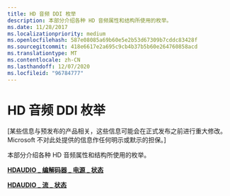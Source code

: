 ```yaml
---
title: HD 音频 DDI 枚举
description: 本部分介绍各种 HD 音频属性和结构所使用的枚举。
ms.date: 11/28/2017
ms.localizationpriority: medium
ms.openlocfilehash: 587e08085a69b60e5e2b53d67309b7cddc83428f
ms.sourcegitcommit: 418e6617e2a695c9cb4b37b5b60e264760858acd
ms.translationtype: MT
ms.contentlocale: zh-CN
ms.lasthandoff: 12/07/2020
ms.locfileid: "96784777"
---
```

# <a name="hd-audio-ddi-enumerations"></a>HD 音频 DDI 枚举


\[某些信息与预发布的产品相关，这些信息可能会在正式发布之前进行重大修改。 Microsoft 不对此处提供的信息作任何明示或默示的担保。\]

本部分介绍各种 HD 音频属性和结构所使用的枚举。

[**HDAUDIO \_ 编解码器 \_ 电源 \_ 状态**](/windows-hardware/drivers/ddi/hdaudio/ne-hdaudio-_hdaudio_codec_power_state)

[**HDAUDIO \_ 流 \_ 状态**](/windows-hardware/drivers/ddi/hdaudio/ne-hdaudio-_hdaudio_stream_state)

 

